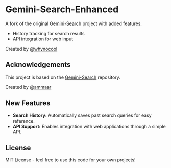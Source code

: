 # Gemini-Search-Enhanced
A fork of the original [Gemini-Search](https://github.com/ammaarreshi/Gemini-Search) project with added features:
- History tracking for search results
- API integration for web input

Created by [@whynocool]((https://x.com/whynotcool))



## Acknowledgements
This project is based on the [Gemini-Search](https://github.com/ammaarreshi/Gemini-Search) repository.  

Created by [@ammaar](https://x.com/ammaar)


## New Features
- **Search History:** Automatically saves past search queries for easy reference.
- **API Support:** Enables integration with web applications through a simple API.




## License

MIT License - feel free to use this code for your own projects!

